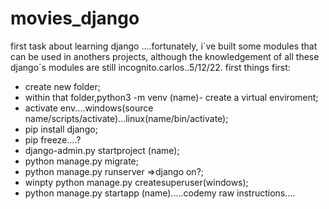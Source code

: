 # movies_django
first task about learning django ....fortunately, i´ve built some modules that can be used in anothers projects,
although the knowledgement of all these django´s modules are still incognito.carlos..5/12/22.
first things first:
- create new folder;
- within that folder,python3 -m venv (name)- create a virtual enviroment;
- activate env....windows(source name/scripts/activate)...linux(name/bin/activate);
- pip install django;
- pip freeze....?
- django-admin.py startproject (name);
- python manage.py migrate;
- python manage.py runserver =>django on?;
- winpty python manage.py createsuperuser(windows);
- python manage.py startapp (name).....codemy  raw instructions....
